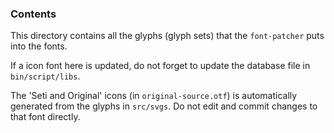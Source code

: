 ### Contents

This directory contains all the glyphs (glyph sets) that the `font-patcher` puts into the fonts.

If a icon font here is updated, do not forget to update the database file in `bin/script/libs`.

The 'Seti and Original' icons (in `original-source.otf`) is automatically generated from the glyphs in `src/svgs`.
Do not edit and commit changes to that font directly.
